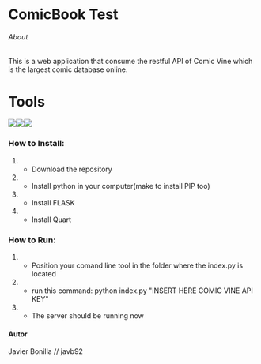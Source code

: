 # ComicBook Test
###### About
This is a web application that consume the restful API of Comic Vine which is the largest comic database online.

# Tools

![](https://ih0.redbubble.net/image.411682602.8572/flat,128x128,075,t.u7.jpg)![](https://cdn.iconscout.com/icon/free/png-256/flask-51-285137.png)![](https://encrypted-tbn0.gstatic.com/images?q=tbn:ANd9GcSrfU-hFkMG_C1aDByxRZilMEZk47I33u9Y9vF-2Sxa-u21w0hd&s)

### How to Install:
1. - Download the repository
2. - Install python in your computer(make to install PIP too)
3. - Install FLASK
4. - Install Quart

### How to Run:
1. - Position your comand line tool in the folder where the index.py is located
2. - run this command:  python index.py "INSERT HERE COMIC VINE API KEY"
3. - The server should be running now

#### Autor
Javier Bonilla // javb92
